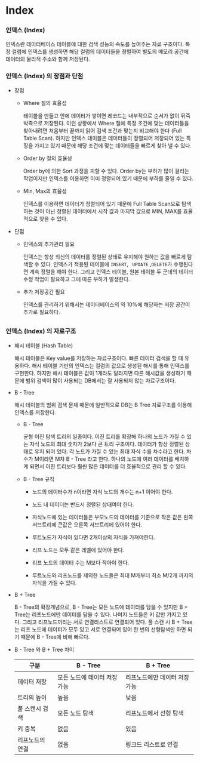 # Index

### 인덱스 (Index)

인덱스란 데이터베이스 테이블에 대한 검색 성능의 속도를 높여주는 자료 구조이다. 특정 컬럼에 인덱스를 생성하면 해당 컬럼의 데이터들을 정렬하여 별도의 메모리 공간에 데이터의 물리적 주소와 함께 저장된다.

### 인덱스 (Index) 의 장점과 단점

- 장점

  - Where 절의 효율성

    테이블을 만들고 안에 데이터가 쌓이면 레코드는 내부적으로 순서가 없이 뒤죽박죽으로 저장된다. 이런 상황에서 Where 절에 특정 조건에 맞는 데이터들을 찾아내려면 처음부터 끝까지 읽어 검색 조건과 맞는지 비교해야 한다 (Full Table Scan). 하지만 인덱스 테이블은 데이터들이 정렬되어 저장되어 있는 특징을 가지고 있기 때문에 해당 조건에 맞는 데이터들을 빠르게 찾아 낼 수 있다.

  - Order by 절의 효율성

    Order by에 의한 Sort 과정을 피할 수 있다. Order by는 부하가 많이 걸리는 작업이지만 인덱스를 이용하면 이미 정렬되어 있기 때문에 부하를 줄일 수 있다.

  - Min, Max의 효율성

    인덱스를 이용하면 데이터가 정렬되어 있기 때문에 Full Table Scan으로 탐색하는 것이 아닌 정렬된 데이터에서 시작 값과 마지막 값으로 MIN, MAX를 효율적으로 찾을 수 있다.

- 단점

  - 인덱스의 추가관리 필요

    인덱스는 항상 최신의 데이터를 정렬된 상태로 유지해야 원하는 값을 빠르게 탐색할 수 있다. 인덱스가 적용된 테이블에 `INSERT`, ` UPDATE` ,`DELETE`가 수행된다면 계속 정렬을 해야 한다. 그리고 인덱스 테이블, 원본 테이블 두 군데의 데이터 수정 작업이 필요하고 그에 따른 부하가 발생한다.

  - 추가 저장공간 필요

    인덱스를 관리하기 위해서는 데이터베이스의 약 10%에 해당하는 저장 공간이 추가로 필요하다.

##

### 인덱스 (Index) 의 자료구조

- 해시 테이블 (Hash Table)

  해시 테이블은 Key value를 저장하는 자료구조이다. 빠른 데이터 검색을 할 때 유용하다. 해시 테이블 기반의 인덱스는 컬럼의 값으로 생성된 해시를 통해 인덱스를 구현한다. 하지만 해시 테이블은 값이 1개라도 달라지면 다른 해시값을 생성하기 때문에 범위 검색이 많이 사용되는 DB에서는 잘 사용되지 않는 자료구조이다.

- B - Tree

  해시 테이블의 범위 검색 문제 때문에 일반적으로 DB는 B Tree 자료구조를 이용해 인덱스를 저장한다.

  - B - Tree

    균형 이진 탐색 트리의 일종이다. 이진 트리를 확장해 하나의 노드가 가질 수 있는 자식 노드의 최대 숫자가 2보다 큰 트리 구조이다. 데이터가 항상 정렬된 상태로 유지 되어 있다. 각 노드가 가질 수 있는 최대 자식 수를 차수라고 한다. 차수가 M이라면 M차 B - Tree 라고 한다. 하나의 노드에 여러 데이터를 배치하게 되면서 이진 트리보다 훨씬 많은 데이터를 더 효율적으로 관리 할 수 있다.

  - B - Tree 규칙

    - 노드의 데이터수가 n이라면 자식 노드의 개수는 n+1 이어야 한다.

    - 노드 내 데이터는 반드시 정렬된 상태여야 한다.

    - 자식노드에 있는 데이터들은 부모노드의 데이터를 기준으로 작은 값은 왼쪽 서브트리에 큰값은 오른쪽 서브트리에 있어야 한다.

    - 루트노드가 자식이 있다면 2개이상의 자식을 가져야한다.

    - 리프 노드는 모두 같은 레벨에 있어야 한다.

    - 리프 노드의 데이터 수는 M보다 작아야 한다.

    - 루트노드와 리프노드를 제외한 노드들은 최대 M개부터 최소 M/2개 까지의 자식을 가질 수 있다.

- B + Tree

  B - Tree의 확장개념으로, B - Tree는 모든 노드에 데이터를 담을 수 있지만 B + Tree는 리프노드에만 데이터를 담을 수 있다. 나머지 노드들은 키 값만 가지고 있다. 그리고 리프노드끼리는 서로 연결리스트로 연결되어 있다. 풀 스캔 시 B + Tree는 리프 노드에 데이터가 모두 있고 서로 연결되어 있어 한 번의 선형탐색만 하면 되기 때문에 B - Tree에 비해 빠르다.

- B - Tree 와 B + Tree 차이

  | 구분            | B - Tree                     | B + Tree                      |
  | --------------- | ---------------------------- | ----------------------------- |
  | 데이터 저장     | 모든 노드에 데이터 저장 가능 | 리프노드에만 데이터 저장 가능 |
  | 트리의 높이     | 높음                         | 낮음                          |
  | 풀 스캔시 검색  | 모든 노드 탐색               | 리프노드에서 선형 탐색        |
  | 키 중복         | 없음                         | 있음                          |
  | 리프노드의 연결 | 없음                         | 링크드 리스트로 연결          |
